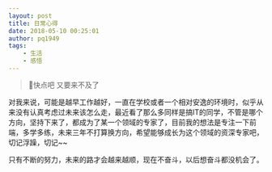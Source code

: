 ```yaml
---
layout: post
title: 日常心得
date: 2018-05-10 00:25:01
author: pq1949
tags:
    - 生活
    - 感悟
---
```

> 快点吧
> 又要来不及了

对我来说，可能是越早工作越好，一直在学校或者一个相对安逸的环境时，似乎从来没有认真考虑过未来该怎么走，最近看了那么多同样是搞IT的同学，不管是哪个方向，坚持下来了，都成为了某一个领域的专家了，目前我的想法是专注一下前端，多学多练，未来三年不打算换方向，希望能够成长为这个领域的资深专家吧，切记浮躁，切记~~

只有不断的努力，未来的路才会越来越顺，现在不奋斗，以后想奋斗都没机会了。

